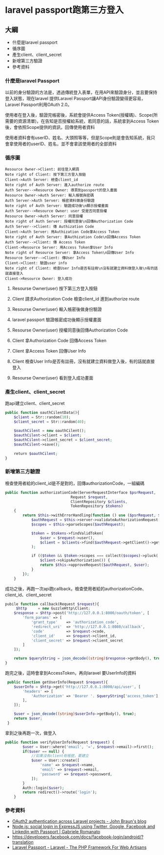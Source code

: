 # laravel passport跑第三方登入

## 大綱

- 什麼是laravel passport
- 循序圖
- 產生client、client_secret
- 新增第三方驗證
- 參考資料

### 什麼是laravel Passport

以前的身分驗證的方法是，透過傳統登入表單，在用API來驗證身分，並且要保持登入狀態，現在laravel 提供Laravel Passport讓API身份驗證變得更容易，Laravel Passport利用OAuth 2.0。

使用者在登入後，驗證完帳密後，系統會提供Access Token(授權碼)、Scope(所需要的資源清單)，在告知是否授權給系統，若同意的話，系統拿到Access Token後，會依照Scope提供的資訊，回傳使用者資料

使用者資料會有userID、姓名、大頭照等等，但是Scope則是會告知系統，我只會拿使用者的userID、姓名，並不會拿該使用者的全部資料

### 循序圖

```sequence
Resource Owner->Client: 前往登入網頁
Note right of Client: 按下第三方登入按鈕
Client->Auth Server: 檢查client_id
Note right of Auth Server: 進入authorize route
Auth Server-->Resource Owner: 導頁到passport的登入畫面
Resource Owner->Auth Server: 輸入帳號與密碼
Auth Server->Auth Server: 帳密資料做身份驗證
Note right of Auth Server: 驗證成功後\n顯示授權畫面
Auth Server-->Resource Owner: user 受是否同意授權
Resource Owner->Auth Server: 同意授權
Note right of Auth Server: 授權同意後\n回傳Authorization Code
Auth Server-->Client: 傳 Authization Code
Client->Auth Server: 用Authization Code拿Access Token
Note right of Auth Server: 拿Authization Code\n回傳Access Token
Auth Server-->Client: 傳 Access Token
Client->Resource Server: 用Access Token拿User Info
Note right of Resource Server: 拿Access Token\n回傳User Info
Resource Server-->Client: 傳User Info
Client->Client: 驗證user info
Note right of Client: 檢查User Info是否有註冊\n沒有就建立資料做登入後\n有的話就直接登入
Client->Resource Owner: 登入成功
```

1. Resourse Owner(user) 按下第三方登入按鈕

2. Client 請求Authorization Code 檢查client_id 進到authorize route

3. Resourse Owner(user) 輸入帳密後做身份驗證

4. laravel passport 驗證帳密成功後顯示授權畫面

5. Resourse Owner(user) 授權同意後回傳Authorization Code

6. Client 拿Authorization Code 回傳Access Token

7. Client 拿Access Token 回傳User Info

8. Client 檢查User Info是否有註冊，沒有就建立資料做登入後，有的話就直接登入

9. Resourse Owner(user) 看到登入成功畫面

### 產生client、client_secret

跑api建立client、client_secret

```php
public function oauthCilentData(){
    $client = Str::random(10);
    $client_secret = Str::random(40);
    
    $oauthCilent = new oauthCilent();
    $oauthCilent->client = $client;
    $oauthCilent->client_secret = $client_secret;
    $oauthCilent->save();
    
    return $oauthCilent;
}
```

### 新增第三方驗證

檢查使用者給的client_id是不是對的，回傳authorizationCode，一組編碼

```php
public function authorizationCode(ServerRequestInterface $psrRequest,
                              Request $request,
                              ClientRepository $clients,
                              TokenRepository $tokens)
    {
        return $this->withErrorHandling(function () use ($psrRequest, $request, $clients, $tokens) {
            $authRequest = $this->server->validateAuthorizationRequest($psrRequest);
            $scopes = $this->parseScopes($authRequest);

            $token = $tokens->findValidToken(
                $user = $request->user(),
                $client = $clients->find($authRequest->getClient()->getIdentifier())
            );

            if (($token && $token->scopes === collect($scopes)->pluck('id')->all()) ||
                $client->skipsAuthorization()) {
                return $this->approveRequest($authRequest, $user);
            }
        });
    }
```

成功之後，再跑一次api跑callback，檢查使用者給的authorizationCode、client_id、client_secret

```php
pubile function callback(Request $request){
     $http     = new GuzzleHttp\Client;
    $response = $http->post('http://127.0.0.1:8000/oauth/token', [
        'form_params' => [
            'grant_type'    => 'authorization_code',
            'redirect_uri'  => 'http://127.0.0.1:8080/callback',
            'code'          => $request->code,
            'client_id'     => $request->client_id,
            'client_secret' => $request->client_secret
        ]
    ]);

    return $queryString = json_decode((string)$response->getBody(), true);
}
```

跑完之後，這時會拿到AccessToken，再向laravel 要UserInfo的資料

```php
 public function getUserInfo(Request $request){
    $userInfo = $http->get('http://127.0.0.1:8000/api/user', [
        'headers' => [
            'Authorization' => 'Bearer '. $queryString['access_token'],
        ],
    ]);

    $user = json_decode((string)$userInfo->getBody(), true);
    return $user;
 }
```

拿到之後再跑一次，做登入

```php
public function verifyUserInfo(Request $request) {
        $user = User::where('email', '=', $request->email)->first();
        if($user == null) {
            //如果沒有client有帳號，要建立
            $user = User::create([
                'name' => $request->name,
                'email' => $request->email,
                'password' => $request->password,
            ]);
        }
        Auth::login($user);
        return redirect()->route('login');
    }
```

### 參考資料

- [OAuth2 authentication across Laravel projects - John Braun&#x27;s blog](https://johnbraun.blog/posts/oauth2-authentication-across-laravel-projects)
- [Node.js: social login in ExpressJS using Twitter, Google, Facebook and Linkedin with Passport | Gabriele Romanato](https://gabrieleromanato.name/nodejs-social-login-in-expressjs-using-twitter-google-facebook-and-linkedin-with-passport)
- https://developers.facebook.com/docs/facebook-login/android/?translation
- [Laravel Passport - Laravel - The PHP Framework For Web Artisans](https://laravel.com/docs/6.x/passport)
